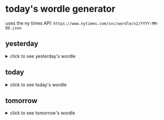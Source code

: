 # today's wordle generator

uses the ny times API: `https://www.nytimes.com/svc/wordle/v2/YYYY-MM-DD.json`

## yesterday

<details>
    <summary>click to see yesterday's wordle</summary>

    topaz

</details>

## today

<details>
    <summary>click to see today's wordle</summary>

    droop

</details>

## tomorrow

<details>
    <summary>click to see tomorrow's wordle</summary>

    flyer

</details>
